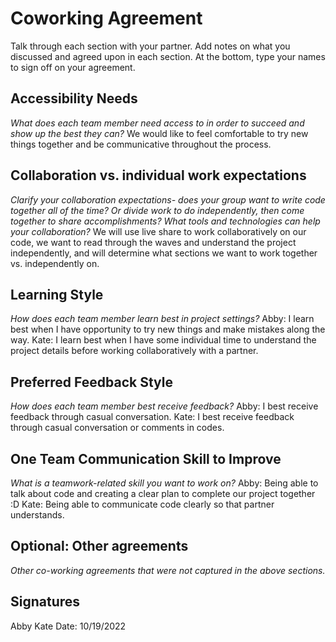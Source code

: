 # Coworking Agreement

Talk through each section with your partner. Add notes on what you discussed and agreed upon in each section. At the bottom, type your names to sign off on your agreement.

## Accessibility Needs
*What does each team member need access to in order to succeed and show up the best they can?*
We would like to feel comfortable to try new things together and be communicative throughout the process.


## Collaboration vs. individual work expectations
*Clarify your collaboration expectations- does your group want to write code together all of the time? Or divide work to do independently, then come together to share accomplishments? What tools and technologies can help your collaboration?*
We will use live share to work collaboratively on our code, we want to read through the waves and understand the project independently, and will determine what sections we want to work together vs. independently on. 
## Learning Style
*How does each team member learn best in project settings?*
Abby: I learn best when I have opportunity to try new things and make mistakes along the way. 
Kate: I learn best when I have some individual time to understand the project details before working collaboratively with a partner. 
## Preferred Feedback Style
*How does each team member best receive feedback?*
Abby: I best receive feedback through casual conversation. 
Kate: I best receive feedback through casual conversation or comments in codes.

## One Team Communication Skill to Improve
*What is a teamwork-related skill you want to work on?*
Abby: Being able to talk about code and creating a clear plan to complete our project together :D
Kate: Being able to communicate code clearly so that partner understands.
## Optional: Other agreements
*Other co-working agreements that were not captured in the above sections.*

## Signatures
Abby Kate
Date: 10/19/2022

